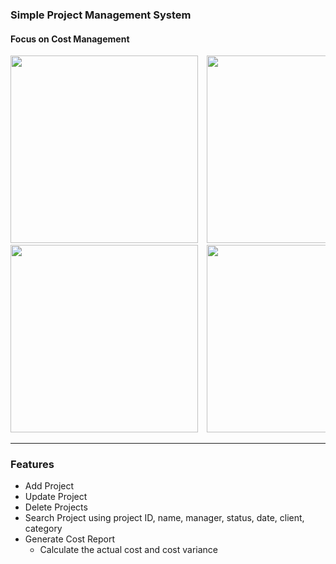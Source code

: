 ### Simple Project Management System
#### Focus on Cost Management

<!-- Horizontal Image Scroll -->
<div style="overflow-x: auto; white-space: nowrap;">
  <img src="https://github.com/meruuuuooo/ProjectManagementSystem/assets/138646937/32b64ac1-a3f0-470b-a975-e321cc252074" width="300" style="display: inline-block; margin-right: 10px;">
  <img src="https://github.com/meruuuuooo/ProjectManagementSystem/assets/138646937/94fcf4b8-b7cb-464e-a096-87439140257b" width="300" style="display: inline-block; margin-right: 10px;"> <br>
  <img src="https://github.com/meruuuuooo/ProjectManagementSystem/assets/138646937/0998f6e7-c661-45e2-95b7-010669c0ad91" width="300" style="display: inline-block; margin-right: 10px;">
  <img src="https://github.com/meruuuuooo/ProjectManagementSystem/assets/138646937/9f7efcfa-f67f-4fc1-af91-ebbd129bafdf" width="300" style="display: inline-block; margin-right: 10px;">
</div>

<hr>

### Features
* Add Project
* Update Project
* Delete Projects
* Search Project using project ID, name, manager, status, date, client, category
* Generate Cost Report
    * Calculate the actual cost and cost variance
